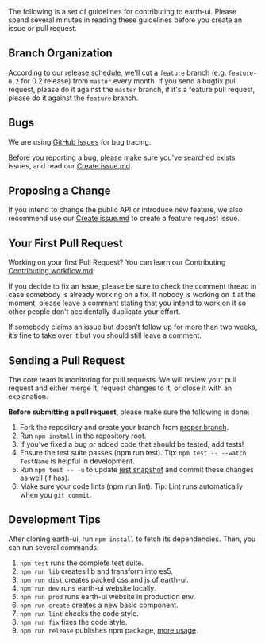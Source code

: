 The following is a set of guidelines for contributing to earth-ui. Please spend several minutes in reading these guidelines before you create an issue or pull request.

## Branch Organization

According to our [release schedule](https://ui.muwenzi.com/changelog), we'll cut a `feature` branch (e.g. `feature-0.2` for 0.2 release) from `master` every month. If you send a bugfix pull request, please do it against the `master` branch, if it's a feature pull request, please do it against the `feature` branch.

## Bugs

We are using [GitHub Issues](https://github.com/cosmos-x/earth-ui/issues) for bug tracing.

Before you reporting a bug, please make sure you've searched exists issues, and read our [Create issue.md](https://github.com/cosmos-x/earth-ui/wiki/Create-issue).

## Proposing a Change

If you intend to change the public API or introduce new feature, we also recommend use our [Create issue.md](https://github.com/cosmos-x/earth-ui/wiki/Create-issue) to create a feature request issue.

## Your First Pull Request

Working on your first Pull Request? You can learn our Contributing [Contributing workflow.md](https://github.com/cosmos-x/earth-ui/wiki/Contributing-workflow):

If you decide to fix an issue, please be sure to check the comment thread in case somebody is already working on a fix. If nobody is working on it at the moment, please leave a comment stating that you intend to work on it so other people don’t accidentally duplicate your effort.

If somebody claims an issue but doesn’t follow up for more than two weeks, it’s fine to take over it but you should still leave a comment.

## Sending a Pull Request

The core team is monitoring for pull requests. We will review your pull request and either merge it, request changes to it, or close it with an explanation.

**Before submitting a pull request**, please make sure the following is done:

1. Fork the repository and create your branch from [proper branch](#branch-organization).
1. Run `npm install` in the repository root.
1. If you’ve fixed a bug or added code that should be tested, add tests!
1. Ensure the test suite passes (npm run test). Tip: `npm test -- --watch TestName` is helpful in development.
1. Run `npm test -- -u` to update [jest snapshot](http://facebook.github.io/jest/docs/en/snapshot-testing.html#snapshot-testing-with-jest) and commit these changes as well (if has).
1. Make sure your code lints (npm run lint). Tip: Lint runs automatically when you `git commit`.

## Development Tips

After cloning earth-ui, run `npm install` to fetch its dependencies. Then, you can run several commands:

1. `npm test` runs the complete test suite.
1. `npm run lib` creates lib and transform into es5.
1. `npm run dist` creates packed css and js of earth-ui.
1. `npm run dev` runs earth-ui website locally.
1. `npm run prod` runs earth-ui website in production env.
1. `npm run create` creates a new basic component.
1. `npm run lint` checks the code style.
1. `npm run fix` fixes the code style.
1. `npm run release` publishes npm package, [more usage](https://github.com/conventional-changelog/standard-version).
